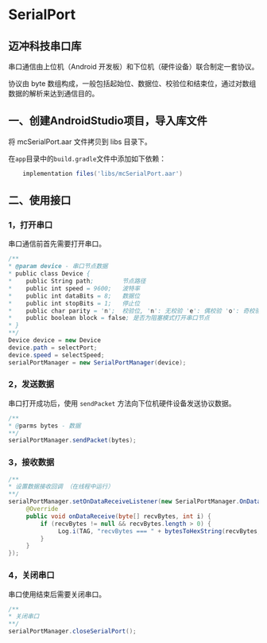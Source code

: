 # SerialPort
## 迈冲科技串口库

串口通信由上位机（Android 开发板）和下位机（硬件设备）联合制定一套协议。

协议由 byte 数组构成，一般包括起始位、数据位、校验位和结束位，通过对数组数据的解析来达到通信目的。

## 一、创建AndroidStudio项目，导入库文件

将 mcSerialPort.aar 文件拷贝到 libs 目录下。

在```app```目录中的```build.gradle```文件中添加如下依赖：

```groovy
    implementation files('libs/mcSerialPort.aar')
```

## 二、使用接口

### 1，打开串口

串口通信前首先需要打开串口。

```java
/**
* @param device - 串口节点数据
* public class Device {
*    public String path;        节点路径
*    public int speed = 9600;   波特率
*    public int dataBits = 8;   数据位
*    public int stopBits = 1;   停止位
*    public char parity = 'n';  校验位, 'n': 无校验 'e': 偶校验 'o': 奇校验
*    public boolean block = false; 是否为阻塞模式打开串口节点
* }
**/
Device device = new Device
device.path = selectPort;
device.speed = selectSpeed;
serialPortManager = new SerialPortManager(device);
```

### 2，发送数据

串口打开成功后，使用 ```sendPacket``` 方法向下位机硬件设备发送协议数据。

```java
/**
* @parms bytes - 数据
**/
serialPortManager.sendPacket(bytes);

```

### 3，接收数据

```java
/**
* 设置数据接收回调 （在线程中运行）
**/
serialPortManager.setOnDataReceiveListener(new SerialPortManager.OnDataReceiveListener() {
     @Override
     public void onDataReceive(byte[] recvBytes, int i) {
         if (recvBytes != null && recvBytes.length > 0) {
              Log.i(TAG, "recvBytes === " + bytesToHexString(recvBytes, recvBytes.length));
         }
     }
});
```

### 4，关闭串口

串口使用结束后需要关闭串口。

```java
/**
* 关闭串口
**/
serialPortManager.closeSerialPort();
```